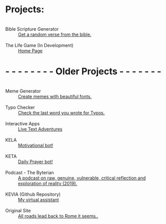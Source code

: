 # Projects:


<dt>&nbsp;</dt>
<dt>Bible Scripture Generator </dt>
<dd><a href="/projects_scripture.html">Get a random verse from the bible.</a> </dd>


<dt>&nbsp;</dt>
<dt>The Life Game (In Development) </dt>
<dd><a href="https://thelifega.me">Home Page</a> </dd>

<!--
<dt>&nbsp;</dt>
<dt>Crypto Gains Calculator</dt>
<dd><a href="/projects_crypto_calculator.html">under construction</a> </dd> -->

# - - - - - - - - Older Projects - - - - - - -

<dt>&nbsp;</dt>
<dt>Meme Generator </dt>
<dd><a href="/projects_beautifulmemes.html">Create memes with beautiful fonts.</a> </dd>

<dt>&nbsp;</dt>
<dt>Typo Checker </dt>
<dd><a href="/projects_typocheck.html">Check the last word you wrote for Typos.</a> </dd>

<dt>&nbsp;</dt>
<dt>Interactive Apps </dt>
<dd><a href="/stuff-internal_interactiveapps.html"> Live Text Adventures </a>  </dd>

<dt>&nbsp;</dt>
<dt>KELA </dt>
<dd><a href="https://jamesbytes.trinket.io/sites/kela">Motivational bot!</a> </dd>

<dt>&nbsp;</dt>
<dt>KETA </dt>
<dd><a href="https://jamesbytes.trinket.io/sites/keta">Daily Prayer bot! </a> </dd>

<dt>&nbsp;</dt>
<dt>Podcast - The Byterian</dt>
<dd><a href="/thebyterian.html">A podcast on raw, genuine, vulnerable, critical reflection and exploration of reality (2019).</a> </dd>

<dt>&nbsp;</dt>
<dt>KEVIA (Github Repository)</dt>
<dd><a href="https://github.com/kuz3/KEVIA">My virtual assistant </a>  </dd>

<dt>&nbsp;</dt>
<dt>Original Site</dt>
<dd><a href="http://www.jamesbyt.es/jamesbytesoriginal.github.io/home2"> All roads lead back to Rome it seems.. </a> </dd>



<!--
<dt>&nbsp;</dt>
<dt>The Banks of Speechlessness </dt>
<dd>System for creating your own random speaking bot! ..release TBD </dd>
<br>


<dt>&nbsp;</dt>

### [Support my work on Patreon!](https://patreon.com/motibytes)

<br>


<!--
## Ideas

   under dev
    [collection()](/ideas.html) -->
